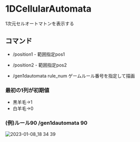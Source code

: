 # 1DCellularAutomata
1次元セルオートマトンを表示する

## コマンド
- /position1 - 範囲指定pos1
- /position2 - 範囲指定pos2

- /gen1dautomata  rule_num ゲームルール番号を指定して描画

### 最初の1列が初期値
- 黒羊毛→1
- 白羊毛→0


### (例)ルール90 /gen1dautomata 90
![2023-01-08_18 34 39](https://user-images.githubusercontent.com/115648249/211189652-fa4a8f14-2323-43b0-b998-4f08b8fe3dcf.png)
